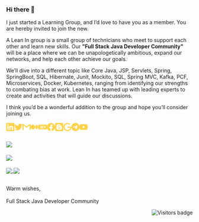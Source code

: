 ### Hi there 👋

<!--
**fullstackjavadevelopercommunity/fullstackjavadevelopercommunity** is a ✨ _special_ ✨ repository because its `README.md` (this file) appears on your GitHub profile.

Here are some ideas to get you started:

- 🔭 I’m currently working on ...
- 🌱 I’m currently learning ...
- 👯 I’m looking to collaborate on ...
- 🤔 I’m looking for help with ...
- 💬 Ask me about ...
- 📫 How to reach me: ...
- 😄 Pronouns: ...
- ⚡ Fun fact: ...
-->

I just started a Learning Group, and I’d love to have you as a member. You are hereby invited to join the new.

A Lean In group is a small group of technicians who meet to support each other and learn new skills. Our **"Full Stack Java Developer Community"** will be a place where we can be unapologetically ambitious, expand our networks, and help each other achieve our goals.

We’ll dive into a different topic like Core Java, JSP, Servlets, Spring, SpringBoot, SQL, Hibernate, Junit, Mockito, SQL, Spring MVC, Kafka, PCF, Microservices, Docker, Kubernetes, ranging from identifying our strengths to combating bias at work. Lean In has teamed up with leading experts to create and activities that will guide our discussions.

I think you’d be a wonderful addition to the group and hope you’ll consider joining us.
<br/>
<br/>
<a href="https://www.linkedin.com/groups/9062940/">
  <img align="left" alt="fullstackjavadevelopercommunity | LinkedIn" width="22px" src="./src/linkedin.svg" />
</a>
<a href="https://twitter.com/i_fsjdc">
  <img align="left" alt="fullstackjavadevelopercommunity | Twitter" width="22px" src="./src/twitter.svg" />
</a>
<a href="mailto:fullstackdevelopercommunityy@gmail.com">
  <img align="left" alt="fullstackjavadevelopercommunity | Gmail" width="22px" src="./src/gmail.svg" />
</a>
<a href="https://fullstackdevelopercommunity.medium.com">
  <img align="left" alt="fullstackdevelopercommunity | Medium" width="22px" src="./src/medium.svg" />
</a>
<a href="https://dev.to/fullstackdevelopercommunity">
  <img align="left" alt="fullstackdevelopercommunity | Dev.to" width="22px" src="./src/dev-dot-to.svg" />
</a>
<a href="https://www.facebook.com/fullstackjavadevelopercommunity">
  <img align="left" alt="fullstackjavadevelopercommunity | Facebook" width="22px" src="./src/facebook.svg" />
</a>
<a href="https://fullstackjavadevelopercommunity.blogspot.com">
  <img align="left" alt="fullstackjavadevelopercommunity | Blog" width="22px" src="./src/blogger.svg" />
</a>
<a href="https://groups.google.com/g/fullstackjavadevelopercommunity">
  <img align="left" alt="fullstackjavadevelopercommunity | Google Group" width="22px" src="./src/google.svg" />
</a>
<a href="https://t.me/fullstackjavadevelopercommunity">
  <img align="left" alt="fullstackjavadevelopercommunity | Telegram" width="22px" src="./src/telegram.svg" />
</a>
<a href="https://www.youtube.com/channel/UCD5AQ2MNmZNfaPIx8scIJtw">
  <img align="left" alt="fullstackjavadevelopercommunity | Youtube" width="22px" src="./src/youtube.svg" />
</a>
<br/>
<br/>

<a href="https://github.com/fullstackjavadevelopercommunity">
  <img align="center" src="https://github-readme-stats.vercel.app/api?username=fullstackjavadevelopercommunity&layout=compact&&show_icons=true&theme=great-gatsby" />
</a>
<br/>
<br/>
<a href="https://github.com/fullstackjavadevelopercommunity">
  <img align="center" src="https://github-readme-stats.vercel.app/api/top-langs/?username=fullstackjavadevelopercommunity&langs_count=8&layout=compact&&show_icons=true&theme=great-gatsby" />
</a>
<br/>
<br/>
<a href="https://github.com/fullstackjavadevelopercommunity/eCommerce-Shopping-POC">
  <img align="center" src="https://github-readme-stats.vercel.app/api/pin/?username=fullstackjavadevelopercommunity&repo=eCommerce-Shopping-POC&title_color=ffffff&text_color=c9cacc&icon_color=2bbc8a&bg_color=1d1f21" />
</a>
<a href="https://github.com/fullstackjavadevelopercommunity/spring-boot-microservices">
  <img align="center" src="https://github-readme-stats.vercel.app/api/pin/?username=fullstackjavadevelopercommunity&repo=spring-boot-microservices&title_color=ffffff&text_color=c9cacc&icon_color=2bbc8a&bg_color=1d1f21" />
</a> 
<br/>
<br/>
                                        
Warm wishes,<br/>                                                                                                                                                             
Full Stack Java Developer Community
<!--![](https://visitor-badge.glitch.me/badge?page_id=fullstackjavadevelopercommunity.fullstackjavadevelopercommunity)-->

<a href="https://badges.pufler.dev">
<img align="right" src="https://badges.pufler.dev/visits/fullstackjavadevelopercommunity/fullstackjavadevelopercommunity?color=yellow" alt="Visitors badge" />
</a> 
